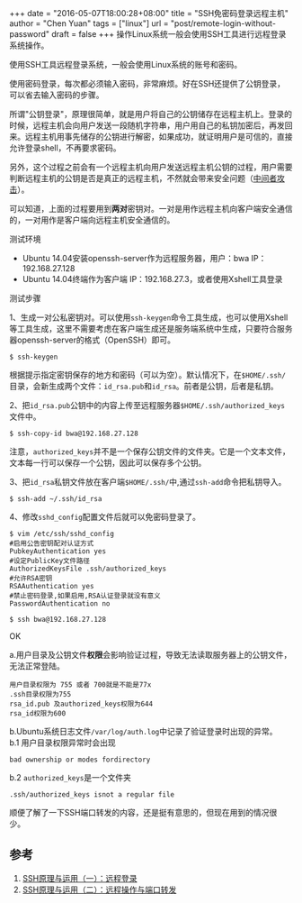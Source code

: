 +++
date = "2016-05-07T18:00:28+08:00"
title = "SSH免密码登录远程主机"
author = "Chen Yuan"
tags = ["linux"]
url = "post/remote-login-without-password"
draft = false
+++
操作Linux系统一般会使用SSH工具进行远程登录系统操作。    

使用SSH工具远程登录系统，一般会使用Linux系统的账号和密码。    

使用密码登录，每次都必须输入密码，非常麻烦。好在SSH还提供了公钥登录，可以省去输入密码的步骤。    

所谓"公钥登录"，原理很简单，就是用户将自己的公钥储存在远程主机上。登录的时候，远程主机会向用户发送一段随机字符串，用户用自己的私钥加密后，再发回来。远程主机用事先储存的公钥进行解密，如果成功，就证明用户是可信的，直接允许登录shell，不再要求密码。    

另外，这个过程之前会有一个远程主机向用户发送远程主机公钥的过程，用户需要判断远程主机的公钥是否是真正的远程主机，不然就会带来安全问题（[中间者攻击](https://en.wikipedia.org/wiki/Man-in-the-middle_attack)）。

可以知道，上面的过程要用到**两对**密钥对。一对是用作远程主机向客户端安全通信的，一对用作是客户端向远程主机安全通信的。    

测试环境    

- Ubuntu 14.04安装openssh-server作为远程服务器，用户：bwa  IP：192.168.27.128    
- Ubuntu 14.04终端作为客户端 IP：192.168.27.3，或者使用Xshell工具登录    

测试步骤
<!--more-->
1、生成一对公私密钥对。可以使用`ssh-keygen`命令工具生成，也可以使用Xshell等工具生成，这里不需要考虑在客户端生成还是服务端系统中生成，只要符合服务器openssh-server的格式（OpenSSH）即可。
```
$ ssh-keygen
```
根据提示指定密钥保存的地方和密码（可以为空）。默认情况下，在`$HOME/.ssh/`目录，会新生成两个文件：`id_rsa.pub`和`id_rsa`。前者是公钥，后者是私钥。    

2、把`id_rsa.pub`公钥中的内容上传至远程服务器`$HOME/.ssh/authorized_keys`文件中。  
```
$ ssh-copy-id bwa@192.168.27.128
```
注意，`authorized_keys`并不是一个保存公钥文件的文件夹。它是一个文本文件，文本每一行可以保存一个公钥，因此可以保存多个公钥。    
   
3、把`id_rsa`私钥文件放在客户端`$HOME/.ssh/`中,通过`ssh-add`命令把私钥导入。
```
$ ssh-add ~/.ssh/id_rsa
```
4、修改`sshd_config`配置文件后就可以免密码登录了。
```
$ vim /etc/ssh/sshd_config 
#启用公告密钥配对认证方式 
PubkeyAuthentication yes
#设定PublicKey文件路径
AuthorizedKeysFile .ssh/authorized_keys    
#允许RSA密钥
RSAAuthentication yes
#禁止密码登录,如果启用,RSA认证登录就没有意义
PasswordAuthentication no
```
```
$ ssh bwa@192.168.27.128
```
OK

a.用户目录及公钥文件**权限**会影响验证过程，导致无法读取服务器上的公钥文件，无法正常登陆。    
```
用户目录权限为 755 或者 700就是不能是77x   
.ssh目录权限为755   
rsa_id.pub 及authorized_keys权限为644   
rsa_id权限为600   
```
b.Ubuntu系统日志文件`/var/log/auth.log`中记录了验证登录时出现的异常。     
b.1 用户目录权限异常时会出现    
```
bad ownership or modes fordirectory
```
b.2 `authorized_keys`是一个文件夹
```
.ssh/authorized_keys isnot a regular file
```
顺便了解了一下SSH端口转发的内容，还是挺有意思的，但现在用到的情况很少。
##  参考
1. [SSH原理与运用（一）：远程登录](http://www.ruanyifeng.com/blog/2011/12/ssh_remote_login.html)
2. [SSH原理与运用（二）：远程操作与端口转发](http://www.ruanyifeng.com/blog/2011/12/ssh_port_forwarding.html)